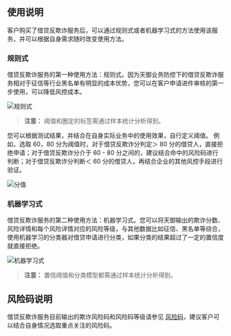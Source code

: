 ## 使用说明
客户购买了借贷反欺诈服务后，可以通过规则式或者机器学习式的方法使用该服务，并可以根据自身需求随时改变使用方法。
### 规则式
借贷反欺诈服务的第一种使用方法：规则式。因为天御业务防控下的借贷反欺诈服务相对于征信等行业黑名单有明显的成本优势，您可以在客户申请进件审核的第一步使用，可以降低风控成本。

![规则式](https://main.qcloudimg.com/raw/6a124b3b3980f1cbd977bceee49ce215.png)
>**注意：**
>阈值和圈定的标签需通过样本统计分析得到。

您可以根据测试结果，并结合在自身实际业务中的使用效果，自行定义阈值。 例如，选取 60，80 分为阈值时，对于借贷反欺诈分判定＞ 80 分的借贷人，直接拒绝申请；对于借贷反欺诈分介于 60 - 80 分之间的，建议结合命中的风险码进行判断；对于借贷反欺诈分判断＜ 60 分的借贷人，再结合企业的其他风控手段进行验证。

![分值](https://main.qcloudimg.com/raw/33f44ef47ba2c93accbce504afaf6f37.png)

### 机器学习式
借贷反欺诈服务的第二种使用方法：机器学习式。您可以将天御输出的欺诈分数、风险详情和每个风险详情对应的风险等级，与其他数据比如征信、黑名单等综合，使用机器学习的分类器对借贷申请进行分类，如果分类的结果超过了一定的置信度就直接拒绝。

![机器学习式](https://main.qcloudimg.com/raw/4a2e1eb6a56f1b36af14d982894bbd34.png)
>**注意：**
>置信阈值和分类模型都需通过样本统计分析得到。

## 风险码说明
借贷反欺诈服务目前输出的欺诈风险码和风险码等级请参见 [风险码](http://tce.fsphere.cn/document/product/668/14278)，建议客户可以结合自身情况选取重点关注的风险码。






